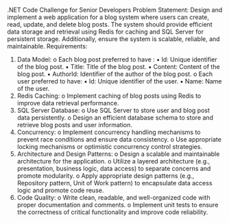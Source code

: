 .NET Code Challenge for Senior Developers
Problem Statement:
Design and implement a web application for a blog system where users can create, read,
update, and delete blog posts. The system should provide efficient data storage and retrieval
using Redis for caching and SQL Server for persistent storage. Additionally, ensure the system is
scalable, reliable, and maintainable.
Requirements:
1. Data Model:
o Each blog post preferred to have :
▪ Id: Unique identifier of the blog post.
▪ Title: Title of the blog post.
▪ Content: Content of the blog post.
▪ AuthorId: Identifier of the author of the blog post.
o Each user preferred to have:
▪ Id: Unique identifier of the user.
▪ Name: Name of the user.
2. Redis Caching:
o Implement caching of blog posts using Redis to improve data retrieval
performance.
3. SQL Server Database:
o Use SQL Server to store user and blog post data persistently.
o Design an efficient database schema to store and retrieve blog posts and user
information.
4. Concurrency:
o Implement concurrency handling mechanisms to prevent race conditions and
ensure data consistency.
o Use appropriate locking mechanisms or optimistic concurrency control
strategies.
5. Architecture and Design Patterns:
o Design a scalable and maintainable architecture for the application.
o Utilize a layered architecture (e.g., presentation, business logic, data access) to
separate concerns and promote modularity.
o Apply appropriate design patterns (e.g., Repository pattern, Unit of Work
pattern) to encapsulate data access logic and promote code reuse.
6. Code Quality:
o Write clean, readable, and well-organized code with proper documentation and
comments.
o Implement unit tests to ensure the correctness of critical functionality and
improve code reliability.
